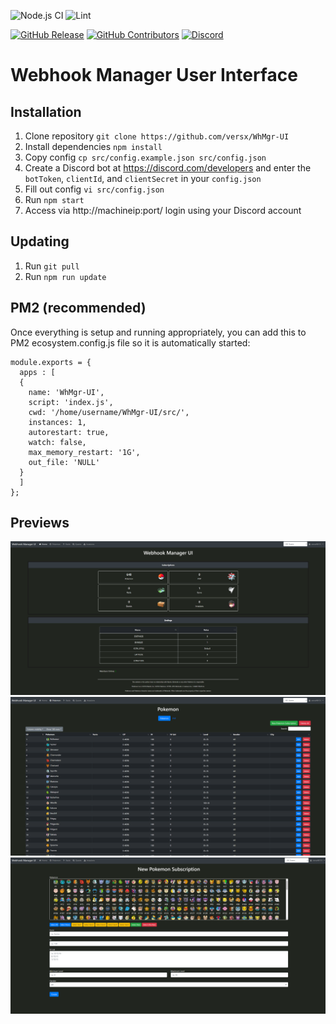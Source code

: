 ![Node.js CI](https://github.com/versx/WhMgr-UI/workflows/Node.js%20CI/badge.svg)
![Lint](https://github.com/versx/MapJS/workflows/Lint/badge.svg)  

[![GitHub Release](https://img.shields.io/github/release/versx/WhMgr-UI.svg)](https://github.com/versx/WhMgr-UI/releases/)
[![GitHub Contributors](https://img.shields.io/github/contributors/versx/WhMgr-UI.svg)](https://github.com/versx/WhMgr-UI/graphs/contributors/)
[![Discord](https://img.shields.io/discord/552003258000998401.svg?label=&logo=discord&logoColor=ffffff&color=7389D8&labelColor=6A7EC2)](https://discord.gg/zZ9h9Xa)  
# Webhook Manager User Interface  

## Installation  
1. Clone repository `git clone https://github.com/versx/WhMgr-UI`  
1. Install dependencies `npm install`  
1. Copy config `cp src/config.example.json src/config.json`  
1. Create a Discord bot at https://discord.com/developers and enter the `botToken`, `clientId`, and `clientSecret` in your `config.json`  
1. Fill out config `vi src/config.json`  
1. Run `npm start`  
1. Access via http://machineip:port/ login using your Discord account  

## Updating  
1. Run `git pull`  
1. Run `npm run update`  

## PM2 (recommended)  
Once everything is setup and running appropriately, you can add this to PM2 ecosystem.config.js file so it is automatically started:  
```
module.exports = {
  apps : [
  {
    name: 'WhMgr-UI',
    script: 'index.js',
    cwd: '/home/username/WhMgr-UI/src/',
    instances: 1,
    autorestart: true,
    watch: false,
    max_memory_restart: '1G',
    out_file: 'NULL'
  }
  ]
};
```

## Previews
![Main Page](/previews/main.png)  
![Pokemon Page](/previews/pokemon.png)  
![Add Pokemon Page](/previews/pokemon_add.png)  

